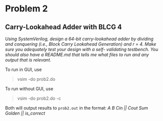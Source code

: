 # Problem 2

## Carry-Lookahead Adder with BLCG 4

*Using SystemVerilog, design a 64-bit carry-lookahead adder by dividing and conquering (i.e., Block Carry Lookahead Generation) and r = 4. Make sure you adequately test your design with a self- validating testbench. You should also have a README.md that tells me what files to run and any output that is relevant.*

To run in GUI, use
> vsim -do prob2.do

To run without GUI, use
> vsim -do prob2.do -c

Both will output results to `prob2.out` in the format:
*A B Cin || Cout Sum Golden || is_correct*
